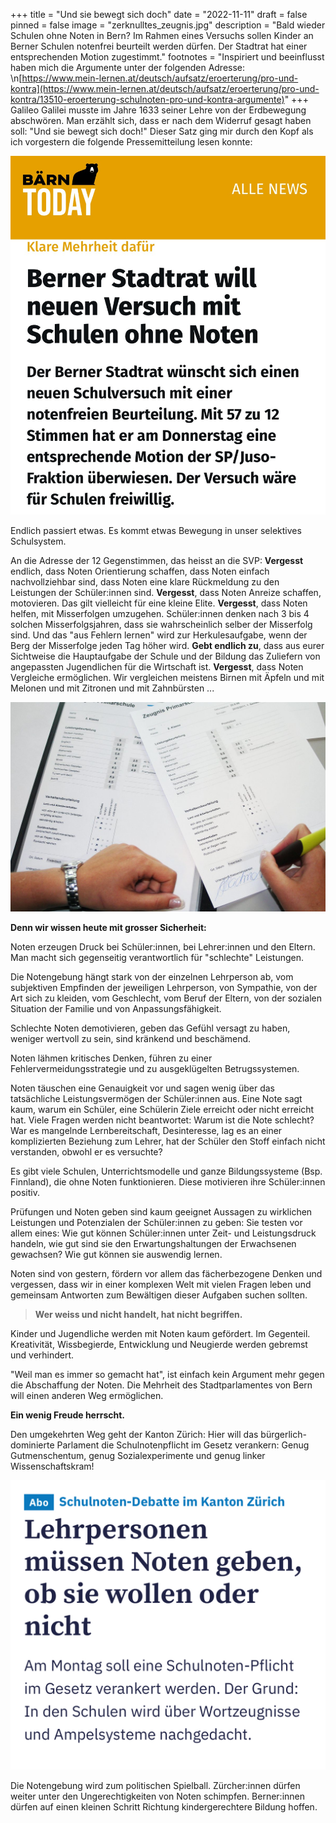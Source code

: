 +++
title = "Und sie bewegt sich doch"
date = "2022-11-11"
draft = false
pinned = false
image = "zerknulltes_zeugnis.jpg"
description = "Bald wieder Schulen ohne Noten in Bern? Im Rahmen eines Versuchs sollen Kinder an Berner Schulen notenfrei beurteilt werden dürfen. Der Stadtrat hat einer entsprechenden Motion zugestimmt."
footnotes = "Inspiriert und beeinflusst haben mich die Argumente unter der folgenden Adresse: \n[https://www.mein-lernen.at/deutsch/aufsatz/eroerterung/pro-und-kontra](https://www.mein-lernen.at/deutsch/aufsatz/eroerterung/pro-und-kontra/13510-eroerterung-schulnoten-pro-und-kontra-argumente)"
+++
Galileo Galilei musste im Jahre 1633 seiner Lehre von der Erdbewegung abschwören. Man erzählt sich, dass er nach dem Widerruf gesagt haben soll: "Und sie bewegt sich doch!"
Dieser Satz ging mir durch den Kopf als ich vorgestern die folgende Pressemitteilung lesen konnte:

![](img_e2789.jpg)

Endlich passiert etwas. Es kommt etwas Bewegung in unser selektives Schulsystem. 

An die Adresse der 12 Gegenstimmen, das heisst an die SVP: **Vergesst** endlich, dass Noten Orientierung schaffen, dass Noten einfach nachvollziehbar sind, dass Noten eine klare Rückmeldung zu den Leistungen der Schüler:innen sind. **Vergesst**, dass Noten Anreize schaffen, motovieren. Das gilt vielleicht für eine kleine Elite. **Vergesst**, dass Noten helfen, mit Misserfolgen umzugehen. Schüler:innen denken nach 3 bis 4 solchen Misserfolgsjahren, dass sie wahrscheinlich selber der Misserfolg sind. Und das "aus Fehlern lernen" wird zur Herkulesaufgabe, wenn der Berg der Misserfolge jeden Tag höher wird. **Gebt endlich zu**, dass aus eurer Sichtweise die Hauptaufgabe der Schule und der Bildung das Zuliefern von angepassten Jugendlichen für die Wirtschaft ist. **Vergesst**, dass Noten Vergleiche ermöglichen. Wir vergleichen meistens Birnen mit Äpfeln und mit Melonen und mit Zitronen und mit Zahnbürsten ...

![](img_2793.jpg)

**Denn wir wissen heute mit grosser Sicherheit:**

Noten erzeugen Druck bei Schüler:innen, bei Lehrer:innen und den Eltern. Man macht sich gegenseitig verantwortlich für "schlechte" Leistungen. 

Die Notengebung hängt stark von der einzelnen Lehrperson ab, vom subjektiven Empfinden der jeweiligen Lehrperson, von Sympathie, von der Art sich zu kleiden, vom Geschlecht, vom Beruf der Eltern, von der sozialen Situation der Familie und von Anpassungsfähigkeit.

Schlechte Noten demotivieren, geben das Gefühl versagt zu haben, weniger wertvoll zu sein, sind kränkend und beschämend.

Noten lähmen kritisches Denken, führen zu einer Fehlervermeidungsstrategie und zu ausgeklügelten Betrugssystemen.

Noten täuschen eine Genauigkeit vor und sagen wenig über das tatsächliche Leistungsvermögen der Schüler:innen aus. Eine Note sagt kaum, warum ein Schüler, eine Schülerin Ziele erreicht oder nicht erreicht hat.
Viele Fragen werden nicht beantwortet: Warum ist die Note schlecht? War es mangelnde Lernbereitschaft, Desinteresse, lag es an einer komplizierten Beziehung zum Lehrer, hat der Schüler den Stoff einfach nicht verstanden, obwohl er es versuchte?

Es gibt viele Schulen, Unterrichtsmodelle und ganze Bildungssysteme (Bsp. Finnland), die ohne Noten funktionieren. Diese motivieren ihre Schüler:innen positiv.

Prüfungen und Noten geben sind kaum geeignet Aussagen zu wirklichen Leistungen und Potenzialen der Schüler:innen zu geben: Sie testen vor allem eines: Wie gut können Schüler:innen unter Zeit- und Leistungsdruck handeln, wie gut sind sie den Erwartungshaltungen der Erwachsenen gewachsen? Wie gut können sie auswendig lernen.

Noten sind von gestern, fördern vor allem das fächerbezogene Denken und vergessen, dass wir in einer komplexen Welt mit vielen Fragen leben und gemeinsam Antworten zum Bewältigen dieser Aufgaben suchen sollten. 

> **Wer weiss und nicht handelt, hat nicht begriffen.**

Kinder und Jugendliche werden mit Noten kaum gefördert. Im Gegenteil. Kreativität, Wissbegierde, Entwicklung und Neugierde werden gebremst und verhindert.

"Weil man es immer so gemacht hat", ist einfach kein Argument mehr gegen die Abschaffung der Noten. Die Mehrheit des Stadtparlamentes von Bern will einen anderen Weg ermöglichen. 

**Ein wenig Freude herrscht.**

Den umgekehrten Weg geht der Kanton Zürich: Hier will das bürgerlich-dominierte Parlament die Schulnotenpflicht im Gesetz verankern: Genug Gutmenschentum, genug Sozialexperimente und genug linker Wissenschaftskram!

![](img_e2792.jpg)

Die Notengebung wird zum politischen Spielball. Zürcher:innen dürfen weiter unter den Ungerechtigkeiten von Noten schimpfen. Berner:innen dürfen auf einen kleinen Schritt Richtung kindergerechtere Bildung hoffen.